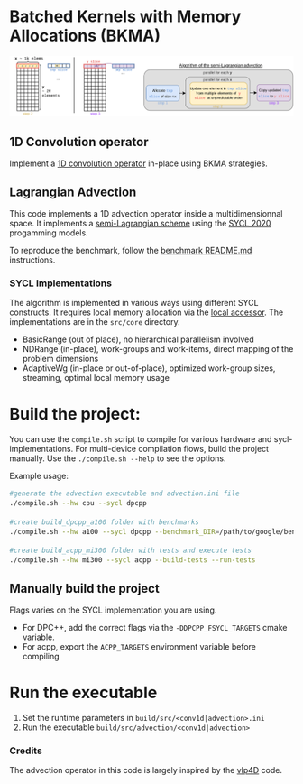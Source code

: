 # Batched Kernels with Memory Allocations (BKMA)

![Advection process](docs/fig/AdvectionProcess.png)

## 1D Convolution operator
Implement a [1D convolution operator](https://pytorch.org/docs/stable/generated/torch.nn.Conv1d.html) in-place using BKMA strategies.

## Lagrangian Advection

This code implements a 1D advection operator inside a multidimensionnal space. It implements a [semi-Lagrangian scheme](https://en.wikipedia.org/wiki/Semi-Lagrangian_scheme) using the [SYCL 2020](https://registry.khronos.org/SYCL/specs/sycl-2020/html/sycl-2020.html) progamming models.

To reproduce the benchmark, follow the [benchmark README.md](benchmark/README.md) instructions.

### SYCL Implementations
The algorithm is implemented in various ways using different SYCL constructs. It requires local memory allocation via the [local accessor](https://registry.khronos.org/SYCL/specs/sycl-2020/html/sycl-2020.html#sec:accessor.local). The implementations are in the `src/core` directory.

- BasicRange (out of place), no hierarchical parallelism involved
- NDRange (in-place), work-groups and work-items, direct mapping of the problem dimensions
- AdaptiveWg (in-place or out-of-place), optimized work-group sizes, streaming, optimal local memory usage

# Build the project:
You can use the `compile.sh` script to compile for various hardware and sycl-implementations. For multi-device compilation flows, build the project manually.
Use the `./compile.sh --help` to see the options.

Example usage:
```sh
#generate the advection executable and advection.ini file
./compile.sh --hw cpu --sycl dpcpp 

#create build_dpcpp_a100 folder with benchmarks
./compile.sh --hw a100 --sycl dpcpp --benchmark_DIR=/path/to/google/benchmark/build 

#create build_acpp_mi300 folder with tests and execute tests
./compile.sh --hw mi300 --sycl acpp --build-tests --run-tests 
```

## Manually build the project
Flags varies on the SYCL implementation you are using.
- For DPC++, add the correct flags via the `-DDPCPP_FSYCL_TARGETS` cmake variable.
- For acpp, export the `ACPP_TARGETS` environment variable before compiling

# Run the executable
1. Set the runtime parameters in `build/src/<conv1d|advection>.ini`
2. Run the executable `build/src/advection/<conv1d|advection>`


### Credits
The advection operator in this code is largely inspired by the [vlp4D](https://github.com/yasahi-hpc/vlp4d) code.
